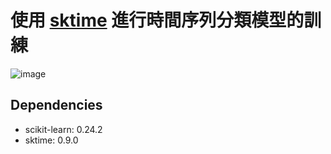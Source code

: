 # 使用 [sktime](https://www.sktime.org/en/stable/) 進行時間序列分類模型的訓練
![image](https://user-images.githubusercontent.com/48956859/171381449-ae5706ba-23f3-432e-8069-162e7fba31c4.png)

## Dependencies
- scikit-learn: 0.24.2
- sktime: 0.9.0


